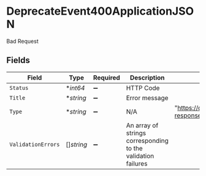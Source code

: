 # DeprecateEvent400ApplicationJSON

Bad Request


## Fields

| Field                                                                                  | Type                                                                                   | Required                                                                               | Description                                                                            | Example                                                                                |
| -------------------------------------------------------------------------------------- | -------------------------------------------------------------------------------------- | -------------------------------------------------------------------------------------- | -------------------------------------------------------------------------------------- | -------------------------------------------------------------------------------------- |
| `Status`                                                                               | **int64*                                                                               | :heavy_minus_sign:                                                                     | HTTP Code                                                                              |                                                                                        |
| `Title`                                                                                | **string*                                                                              | :heavy_minus_sign:                                                                     | Error message                                                                          |                                                                                        |
| `Type`                                                                                 | **string*                                                                              | :heavy_minus_sign:                                                                     | N/A                                                                                    | "https://docs.billwithorb.com/reference/error-responses#400-request-validation-errors" |
| `ValidationErrors`                                                                     | []*string*                                                                             | :heavy_minus_sign:                                                                     | An array of strings corresponding to the validation failures                           |                                                                                        |
